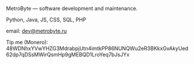 MetroByte — software development and maintenance.

Python, Java, JS, CSS, SQL, PHP

email: [dev@metrobyte.ru](mailto:dev@metrobyte.ru)

Tip me (Monero): 48WDNhxYVwYHZG3MdrabpjUtn4imtkPP86NUNQWu2eR3BKkxGvAkyUed62dp7qDSsMWirQsmHp9gMEBQD1LroYeq7bJsJYx
